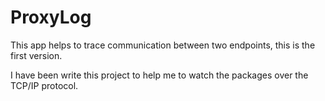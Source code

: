 # ProxyLog
This app helps to trace communication between two endpoints, this is the first version.

I have been write this project to help me to watch the packages over the TCP/IP protocol.
